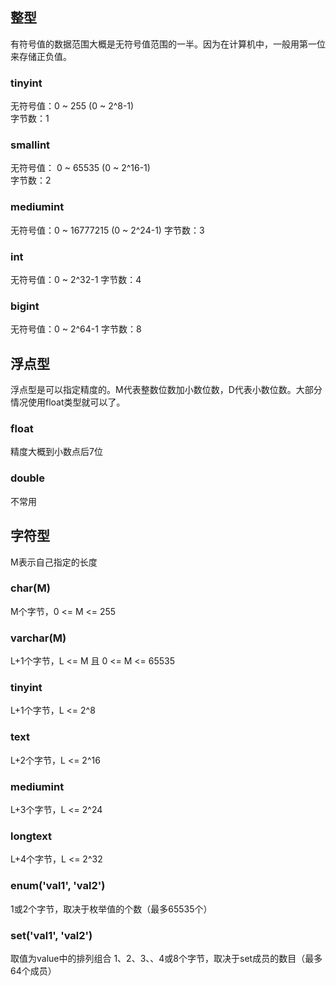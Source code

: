 ## 整型
有符号值的数据范围大概是无符号值范围的一半。因为在计算机中，一般用第一位来存储正负值。

### tinyint
无符号值：0 ~ 255 (0 ~ 2^8-1)  
字节数：1  

### smallint
无符号值： 0 ~ 65535 (0 ~ 2^16-1)  
字节数：2  

### mediumint
无符号值：0 ~ 16777215 (0 ~ 2^24-1)
字节数：3

### int
无符号值：0 ~ 2^32-1
字节数：4

### bigint
无符号值：0 ~ 2^64-1
字节数：8

## 浮点型
浮点型是可以指定精度的。M代表整数位数加小数位数，D代表小数位数。大部分情况使用float类型就可以了。

### float
精度大概到小数点后7位

### double
不常用

## 字符型
M表示自己指定的长度

### char(M)
M个字节，0 <= M <= 255

### varchar(M)
L+1个字节，L <= M 且 0 <= M <= 65535

### tinyint
L+1个字节，L <= 2^8

### text
L+2个字节，L <= 2^16

### mediumint
L+3个字节，L <= 2^24

### longtext
L+4个字节，L <= 2^32

### enum('val1', 'val2')
1或2个字节，取决于枚举值的个数（最多65535个）

### set('val1', 'val2')
取值为value中的排列组合
1、2、3、、4或8个字节，取决于set成员的数目（最多64个成员）
